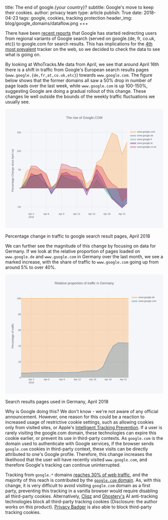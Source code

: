 title: The end of google.{your country}?
subtitle: Google's move to keep their cookies.
author: privacy team
type: article
publish: True
date: 2018-04-23
tags: google, cookies, tracking protection
header_img: blog/google_domains/dataflow.png
+++

There have been [recent reports](https://twitter.com/vtoubiana/status/987365270187634688) that
Google has started redirecting users from regional variants of Google search (served on
google.{de, fr, co.uk, etc}) to google.com for search results. This has implications for the
[4th most prevalent](../trackers/google.html) tracker on the web, so we decided to check
the data to see what is going on.

By looking at WhoTracks.Me data from April, we see that around April 16th there is a shift in
traffic from Google's European search results pages (`www.google.{de,fr,at,co.uk,etc}`) towards
`www.google.com`. The figure below shows that the former domains all saw a 50% drop in number
of page loads over the last week, while `www.google.com` is up 100-150%, suggesting Google
are doing a gradual rollout of this change. These changes lie well outside the bounds of
the weekly traffic fluctuations we usually see.

![The rise of Google.COM](../static/img/blog/google_domains/global_trends.svg)
<p class="img-caption">Percentage change in traffic to google search result pages, April 2018</p>

We can further see the magnitude of this change by focusing on data for Germany. If we look at the
relative proportion of pages loaded on `www.google.de` and `www.google.com` in Germany over the last
month, we see a marked increase, with the share of traffic to `www.google.com` going up from around
5% to over 40%.

![Relative proportion of traffic in Germany](../static/img/blog/google_domains/germany_prop.svg)
<p class="img-caption">Search results pages used in Germany, April 2018</p>

Why is Google doing this? We don't know - we're not aware of any official announcement. However,
one reason for this could be a reaction to increased usage of restrictive cookie settings, such
as allowing cookies only from visited sites, or Apple's [Intelligent Tracking Prevention](https://webkit.org/blog/7675/intelligent-tracking-prevention/).
If a user is rarely visiting the google.com domain, these technologies can expire this cookie earlier,
or prevent its use in third-party contexts.
As `google.com` is the domain used to authenticate with Google services, if the browser sends
`google.com` cookies in third-party context, these visits can be directly attributed to one's
Google profile. Therefore, this change increases the likelihood that the user will have recently
visited `www.google.com`, and therefore Google's tracking can continue uninterrupted.

Tracking from `google.*` domains [reaches 30% of web traffic](https://whotracks.me/trackers/google.html),
and the majority of this reach is contributed by the [`google.com` domain](https://github.com/cliqz-oss/whotracks.me/blob/master/whotracksme/data/assets/2018-03/global/domains.csv#L5).
As, with this change, it is very difficult to avoid visiting `google.com` domain as a first party,
preventing this tracking in a vanilla browser would require disabling all third-party cookies.
Alternatively, [Cliqz](https://cliqz.com/) and [Ghostery's](https://www.ghostery.com/) AI anti-tracking
technologies block all third-party tracking cookies (Disclosure: the author works on this product).
[Privacy Badger](https://www.eff.org/privacybadger) is also able to block third-party tracking cookies.
